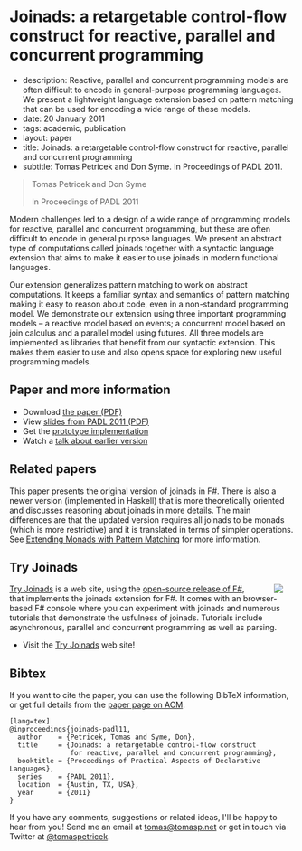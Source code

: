# Joinads: a retargetable control-flow construct for reactive, parallel and concurrent programming

 - description:   Reactive, parallel and concurrent programming models are often difficult to encode in
    general-purpose programming languages. We present a lightweight language extension based on
    pattern matching that can be used for encoding a wide range of these models.
 - date: 20 January 2011
 - tags: academic, publication
 - layout: paper
 - title: Joinads: a retargetable control-flow construct for reactive, parallel and concurrent programming
 - subtitle: Tomas Petricek and Don Syme. In Proceedings of PADL 2011.


> Tomas Petricek and Don Syme
>
> In Proceedings of PADL 2011

Modern challenges led to a design of a wide range of programming models for reactive,
parallel and concurrent programming, but these are often difficult to encode in general
purpose languages. We present an abstract type of computations called joinads together
with a syntactic language extension that aims to make it easier to use joinads in modern
functional languages.

Our extension generalizes pattern matching to work on abstract computations. It keeps a
familiar syntax and semantics of pattern matching making it easy to reason about code,
even in a non-standard programming model. We demonstrate our extension using three
important programming models – a reactive model based on events; a concurrent model based
on join calculus and a parallel model using futures. All three models are implemented as
libraries that benefit from our syntactic extension. This makes them easier to use and also
opens space for exploring new useful programming models.

## Paper and more information

 - Download [the paper (PDF)](joinads.pdf)
 - View [slides from PADL 2011 (PDF)](padl-talk.pdf)
 - Get the [prototype implementation](http://tomasp.net/blog/fsharp-variations-joinads.aspx)
 - Watch a [talk about earlier version](http://langnetsymposium.com/2009/talks/22-TomasPatricek-Reactive.html)

## Related papers

This paper presents the original version of joinads in F#. There is also a
newer version (implemented in Haskell) that is more theoretically oriented and discusses
reasoning about joinads in more details. The main differences are that the updated version
requires all joinads to be monads (which is more restrictive) and it is translated in
terms of simpler operations. See [Extending Monads with Pattern Matching](../docase/)
for more information.

## Try Joinads

<img src="tryjoinads.png" style="float:right;margin:0px 20px 0px 30px" />

[Try Joinads](http://tryjoinads.org) is a web site, using the
[open-source release of F#](https://github.com/fsharp/fsharp), that implements
the joinads extension for F#. It comes with an browser-based F# console where you can experiment with
joinads and numerous tutorials that demonstrate the usfulness of joinads. Tutorials include
asynchronous, parallel and concurrent programming as well as parsing.

 - Visit the [Try Joinads](http://tryjoinads.org) web site!

## <a id="cite">Bibtex</a>
If you want to cite the paper, you can use the following BibTeX information, or
get full details from the [paper page on ACM](http://dl.acm.org/citation.cfm?id=1946313.1946336&coll=DL&dl=GUIDE&CFID=375487526&CFTOKEN=86636259).

    [lang=tex]
    @inproceedings{joinads-padl11,
      author    = {Petricek, Tomas and Syme, Don},
      title     = {Joinads: a retargetable control-flow construct
                   for reactive, parallel and concurrent programming},
      booktitle = {Proceedings of Practical Aspects of Declarative Languages},
      series    = {PADL 2011},
      location  = {Austin, TX, USA},
      year      = {2011}
    }

If you have any comments, suggestions or related ideas, I'll be happy to
hear from you! Send me an email at [tomas@tomasp.net](mailto:tomas@tomasp.net)
or get in touch via Twitter at [@tomaspetricek](http://twitter.com/tomaspetricek).
